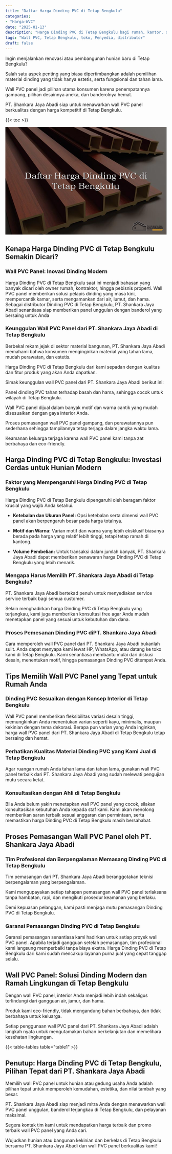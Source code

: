 ```yaml
---
title: "Daftar Harga Dinding PVC di Tetap Bengkulu"
categories: 
- "Harga-WVC"
date: "2025-01-13"
description: "Harga Dinding PVC di Tetap Bengkulu bagi rumah, kantor, dan toko. Panel terbaik, pilihan motif, warna elegan, beserta servis penempatan ditangani oleh tenaga ahli ahli serta garansi resmi!|Jasa distribusi Dinding PVC di Tetap Bengkulu untuk keperluan hunian, office, atau toko, dengan produk berkualitas dan penempatan oleh tenaga ahli berpengalaman serta garansi resmi.|Solusi Dinding PVC di Tetap Bengkulu yang terpercaya untuk tempat tinggal, office, serta ritel, bersama material unggulan dan instalasi ditangani oleh teknisi ahli dan jaminan resmi.|Penyediaan Dinding PVC di Tetap Bengkulu bagi hunian, office, serta ritel, beserta material unggulan dan instalasi oleh tenaga ahli berpengalaman, disertai dengan jaminan resmi.}"
tags: "Wall PVC, Tetap Bengkulu, toko, Penyedia, distributor"
draft: false
---
```


Ingin menjalankan renovasi atau pembangunan hunian baru di Tetap Bengkulu?

Salah satu aspek penting yang biasa dipertimbangkan adalah pemilihan material dinding yang tidak hanya estetis, serta fungsional dan tahan lama.

Wall PVC panel jadi pilihan utama konsumen karena penempatannya gampang, pilihan desainnya aneka, dan banderolnya hemat.

PT. Shankara Jaya Abadi siap untuk menawarkan wall PVC panel berkualitas dengan harga kompetitif di Tetap Bengkulu.

{{< toc >}}

![Daftar Harga Dinding PVC di Tetap Bengkulu](/images/Harga-WVC/Daftar-Harga-Dinding-PVC-di-Tetap-Bengkulu.png)


## Kenapa Harga Dinding PVC di Tetap Bengkulu Semakin Dicari?

### Wall PVC Panel: Inovasi Dinding Modern

Harga Dinding PVC di Tetap Bengkulu saat ini menjadi bahasan yang banyak dicari oleh owner rumah, kontraktor, hingga pebisnis properti. Wall PVC panel memberikan solusi pelapis dinding yang masa kini, mempercantik kamar, serta mengamankan dari air, lumut, dan hama. Sebagai distributor Dinding PVC di Tetap Bengkulu, PT. Shankara Jaya Abadi senantiasa siap memberikan panel unggulan dengan banderol yang bersaing untuk Anda

### Keunggulan Wall PVC Panel dari PT. Shankara Jaya Abadi di Tetap Bengkulu

Berbekal rekam jejak di sektor material bangunan, PT. Shankara Jaya Abadi memahami bahwa konsumen menginginkan material yang tahan lama, mudah perawatan, dan estetis.

Harga Dinding PVC di Tetap Bengkulu dari kami sepadan dengan kualitas dan fitur produk yang akan Anda dapatkan.

Simak keunggulan wall PVC panel dari PT. Shankara Jaya Abadi berikut ini:

Panel dinding PVC tahan terhadap basah dan hama, sehingga cocok untuk wilayah di Tetap Bengkulu.

Wall PVC panel dijual dalam banyak motif dan warna cantik yang mudah disesuaikan dengan gaya interior Anda.

Proses pemasangan wall PVC panel gampang, dan perawatannya pun sederhana sehingga tampilannya tetap terjaga dalam jangka waktu lama.

Keamanan keluarga terjaga karena wall PVC panel kami tanpa zat berbahaya dan eco-friendly.

## Harga Dinding PVC di Tetap Bengkulu: Investasi Cerdas untuk Hunian Modern

### Faktor yang Mempengaruhi Harga Dinding PVC di Tetap Bengkulu

Harga Dinding PVC di Tetap Bengkulu dipengaruhi oleh beragam faktor krusial yang wajib Anda ketahui.

- **Ketebalan dan Ukuran Panel:** Opsi ketebalan serta dimensi wall PVC panel akan berpengaruh besar pada harga totalnya.

- **Motif dan Warna:** Varian motif dan warna yang lebih eksklusif biasanya berada pada harga yang relatif lebih tinggi, tetapi tetap ramah di kantong.

- **Volume Pembelian:** Untuk transaksi dalam jumlah banyak, PT. Shankara Jaya Abadi dapat memberikan penawaran harga Dinding PVC di Tetap Bengkulu yang lebih menarik.

### Mengapa Harus Memilih PT. Shankara Jaya Abadi di Tetap Bengkulu?

PT. Shankara Jaya Abadi bertekad penuh untuk menyediakan service service terbaik bagi semua customer.

Selain menghadirkan harga Dinding PVC di Tetap Bengkulu yang terjangkau, kami juga memberikan konsultasi free agar Anda mudah menetapkan panel yang sesuai untuk kebutuhan dan dana.

### Proses Pemesanan Dinding PVC diPT. Shankara Jaya Abadi

Cara memperoleh wall PVC panel dari PT. Shankara Jaya Abadi bukanlah sulit. Anda dapat menyapa kami lewat HP, WhatsApp, atau datang ke toko kami di Tetap Bengkulu. Kami senantiasa membantu mulai dari diskusi desain, menentukan motif, hingga pemasangan Dinding PVC ditempat Anda.

## Tips Memilih Wall PVC Panel yang Tepat untuk Rumah Anda

### Dinding PVC Sesuaikan dengan Konsep Interior di Tetap Bengkulu

Wall PVC panel memberikan fleksibilitas variasi desain tinggi, memungkinkan Anda menentukan varian seperti kayu, minimalis, maupun kekinian dengan tema dekorasi. Berapa pun varian yang Anda inginkan, harga wall PVC panel dari PT. Shankara Jaya Abadi di Tetap Bengkulu tetap bersaing dan hemat.

### Perhatikan Kualitas Material Dinding PVC yang Kami Jual di Tetap Bengkulu

Agar ruangan rumah Anda tahan lama dan tahan lama, gunakan wall PVC panel terbaik dari PT. Shankara Jaya Abadi yang sudah melewati pengujian mutu secara ketat.

### Konsultasikan dengan Ahli di Tetap Bengkulu

Bila Anda belum yakin menetapkan wall PVC panel yang cocok, silakan konsultasikan kebutuhan Anda kepada staf kami. Kami akan menolong memberikan saran terbaik sesuai anggaran dan permintaan, serta memastikan harga Dinding PVC di Tetap Bengkulu masih bersahabat.

## Proses Pemasangan Wall PVC Panel oleh PT. Shankara Jaya Abadi

### Tim Profesional dan Berpengalaman Memasang Dinding PVC di Tetap Bengkulu

Tim pemasangan dari PT. Shankara Jaya Abadi beranggotakan teknisi berpengalaman yang berpengalaman.

Kami mengupayakan setiap tahapan pemasangan wall PVC panel terlaksana tanpa hambatan, rapi, dan mengikuti prosedur keamanan yang berlaku.

Demi kepuasan pelanggan, kami pasti menjaga mutu pemasangan Dinding PVC di Tetap Bengkulu.

### Garansi Pemasangan Dinding PVC di Tetap Bengkulu

Garansi pemasangan senantiasa kami hadirkan untuk setiap proyek wall PVC panel. Apabila terjadi gangguan setelah pemasangan, tim profesional kami langsung memperbaiki tanpa biaya ekstra. Harga Dinding PVC di Tetap Bengkulu dari kami sudah mencakup layanan purna jual yang cepat tanggap selalu.

## Wall PVC Panel: Solusi Dinding Modern dan Ramah Lingkungan di Tetap Bengkulu

Dengan wall PVC panel, interior Anda menjadi lebih indah sekaligus terlindungi dari gangguan air, jamur, dan hama.

Produk kami eco-friendly, tidak mengandung bahan berbahaya, dan tidak berbahaya untuk keluarga.

Setiap penggunaan wall PVC panel dari PT. Shankara Jaya Abadi adalah langkah nyata untuk mengutamakan bahan berkelanjutan dan memelihara kesehatan lingkungan.

{{< table-tables table="table1" >}}

## Penutup: Harga Dinding PVC di Tetap Bengkulu, Pilihan Tepat dari PT. Shankara Jaya Abadi

Memilih wall PVC panel untuk hunian atau gedung usaha Anda adalah pilihan tepat untuk memperoleh kemudahan, estetika, dan nilai tambah yang besar.

PT. Shankara Jaya Abadi siap menjadi mitra Anda dengan menawarkan wall PVC panel unggulan, banderol terjangkau di Tetap Bengkulu, dan pelayanan maksimal.

Segera kontak tim kami untuk mendapatkan harga terbaik dan promo terbaik wall PVC panel yang Anda cari.

Wujudkan hunian atau bangunan kekinian dan berkelas di Tetap Bengkulu bersama PT. Shankara Jaya Abadi dan wall PVC panel berkualitas kami!